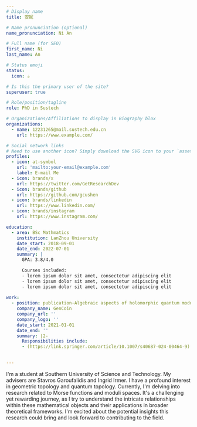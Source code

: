 ```yaml
---
# Display name
title: 安妮

# Name pronunciation (optional)
name_pronunciation: Ni An

# Full name (for SEO)
first_name: Ni
last_name: An

# Status emoji
status:
  icon: ☕️

# Is this the primary user of the site?
superuser: true

# Role/position/tagline
role: PhD in Sustech

# Organizations/Affiliations to display in Biography blox
organizations:
  - name: 12231265@mail.sustech.edu.cn
    url: https://www.example.com/

# Social network links
# Need to use another icon? Simply download the SVG icon to your `assets/media/icons/` folder.
profiles:
  - icon: at-symbol
    url: 'mailto:your-email@example.com'
    label: E-mail Me
  - icon: brands/x
    url: https://twitter.com/GetResearchDev
  - icon: brands/github
    url: https://github.com/gcushen
  - icon: brands/linkedin
    url: https://www.linkedin.com/
  - icon: brands/instagram
    url: https://www.instagram.com/

education:
  - area: BSc Mathmatics
    institution: LanZhou University
    date_start: 2018-09-01
    date_end: 2022-07-01
    summary: |
      GPA: 3.8/4.0

      Courses included:
      - lorem ipsum dolor sit amet, consectetur adipiscing elit
      - lorem ipsum dolor sit amet, consectetur adipiscing elit
      - lorem ipsum dolor sit amet, consectetur adipiscing elit
  
work:
  - position: publication-Algebraic aspects of holomorphic quantum modular forms
    company_name: GenCoin
    company_url: ''
    company_logo: ''
    date_start: 2021-01-01
    date_end: ''
    summary: |2-
      Responsibilities include:
      - (https://link.springer.com/article/10.1007/s40687-024-00464-9)
 

---
```


I'm a student at Southern University of Science and Technology. My advisers are Stavros Garoufalidis and Ingrid Irmer. I have a profound interest in geometric topology and quantum topology. Currently, I'm delving into research related to Morse functions and moduli spaces. It's a challenging yet rewarding journey, as I try to understand the intricate relationships within these mathematical objects and their applications in broader theoretical frameworks. I'm excited about the potential insights this research could bring and look forward to contributing to the field. 
